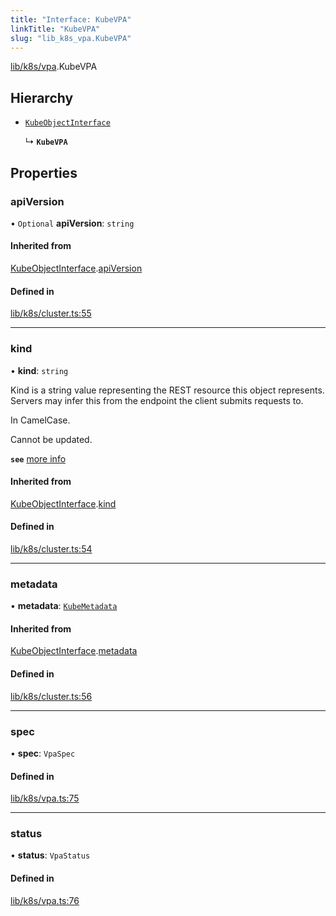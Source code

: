 ```yaml
---
title: "Interface: KubeVPA"
linkTitle: "KubeVPA"
slug: "lib_k8s_vpa.KubeVPA"
---
```


[lib/k8s/vpa](../modules/lib_k8s_vpa.md).KubeVPA

## Hierarchy

- [`KubeObjectInterface`](lib_k8s_cluster.KubeObjectInterface.md)

  ↳ **`KubeVPA`**

## Properties

### apiVersion

• `Optional` **apiVersion**: `string`

#### Inherited from

[KubeObjectInterface](lib_k8s_cluster.KubeObjectInterface.md).[apiVersion](lib_k8s_cluster.KubeObjectInterface.md#apiversion)

#### Defined in

[lib/k8s/cluster.ts:55](https://github.com/headlamp-k8s/headlamp/blob/e3b4c5c7/frontend/src/lib/k8s/cluster.ts#L55)

___

### kind

• **kind**: `string`

Kind is a string value representing the REST resource this object represents.
Servers may infer this from the endpoint the client submits requests to.

In CamelCase.

Cannot be updated.

**`see`** [more info](https://git.k8s.io/community/contributors/devel/sig-architecture/api-conventions.md#types-kinds)

#### Inherited from

[KubeObjectInterface](lib_k8s_cluster.KubeObjectInterface.md).[kind](lib_k8s_cluster.KubeObjectInterface.md#kind)

#### Defined in

[lib/k8s/cluster.ts:54](https://github.com/headlamp-k8s/headlamp/blob/e3b4c5c7/frontend/src/lib/k8s/cluster.ts#L54)

___

### metadata

• **metadata**: [`KubeMetadata`](lib_k8s_cluster.KubeMetadata.md)

#### Inherited from

[KubeObjectInterface](lib_k8s_cluster.KubeObjectInterface.md).[metadata](lib_k8s_cluster.KubeObjectInterface.md#metadata)

#### Defined in

[lib/k8s/cluster.ts:56](https://github.com/headlamp-k8s/headlamp/blob/e3b4c5c7/frontend/src/lib/k8s/cluster.ts#L56)

___

### spec

• **spec**: `VpaSpec`

#### Defined in

[lib/k8s/vpa.ts:75](https://github.com/headlamp-k8s/headlamp/blob/e3b4c5c7/frontend/src/lib/k8s/vpa.ts#L75)

___

### status

• **status**: `VpaStatus`

#### Defined in

[lib/k8s/vpa.ts:76](https://github.com/headlamp-k8s/headlamp/blob/e3b4c5c7/frontend/src/lib/k8s/vpa.ts#L76)
